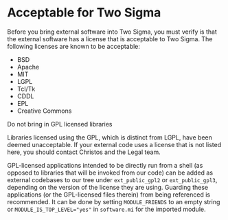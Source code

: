 # Acceptable for Two Sigma

Before you bring external software into Two Sigma, you must verify is that the external software has a license that is acceptable to Two Sigma. The following licenses are known to be acceptable:

-    BSD
-    Apache
-    MIT
-    LGPL
-    Tcl/Tk
-    CDDL
-    EPL
-    Creative Commons

Do not bring in GPL licensed libraries

Libraries licensed using the GPL, which is distinct from LGPL, have been deemed unacceptable. 
If your external code uses a license that is not listed here, you should contact Christos and the Legal team.

GPL-licensed applications intended to be directly run from a shell 
(as opposed to libraries that will be invoked from our code) 
can be added as external codebases to our tree under ``ext_public_gpl2`` or ``ext_public_gpl3``, 
depending on the version of the license they are using. 
Guarding these applications (or the GPL-licensed files therein) from being referenced is recommended. 
It can be done by setting ``MODULE_FRIENDS`` to an empty string or ``MODULE_IS_TOP_LEVEL="yes"`` in ``software.mi``
 for the imported module. 
